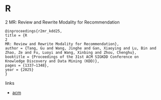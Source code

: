 # R
2
MR: Review and Rewrite Modality for Recommendation

```
@inproceedings{r2mr_kdd25,
title = {R
2
MR: Review and Rewrite Modality for Recommendation},
author = {Tang, Gu and Wang, Jinghe and Gan, Xiaoying and Lu, Bin and Zhao, Ze and Fu, Luoyi and Wang, Xinbing and Zhou, Chenghu},
booktitle = {Proceedings of the 31st ACM SIGKDD Conference on Knowledge Discovery and Data Mining (KDD)},
pages = {1337–1348},
year = {2025}
}
```

links
- [acm](https://dl.acm.org/doi/10.1145/3690624.3709250)
